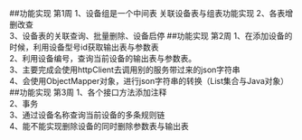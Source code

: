 ##功能实现  第1周
1、设备组是一个中间表 关联设备表与组表功能实现
2、各表增删改查     
3、设备表的关联查询、批量删除、设备启停
##功能实现   第2周
1、在添加设备的时候，利用设备型号id获取输出表与参数表       
2、利用设备编号，查询当前设备的输出表与参数表。    
3、主要完成会使用httpClient去调用别的服务带过来的json字符串  
4、会使用ObjectMapper对象，进行json字符串的转换（List集合与Java对象）  
##功能实现   第3周
1、各个接口方法添加注释  
2、事务  
3、通过设备名称查询当前设备的多条规则链   
4、能不能实现删除设备的同时删除参数表与输出表



